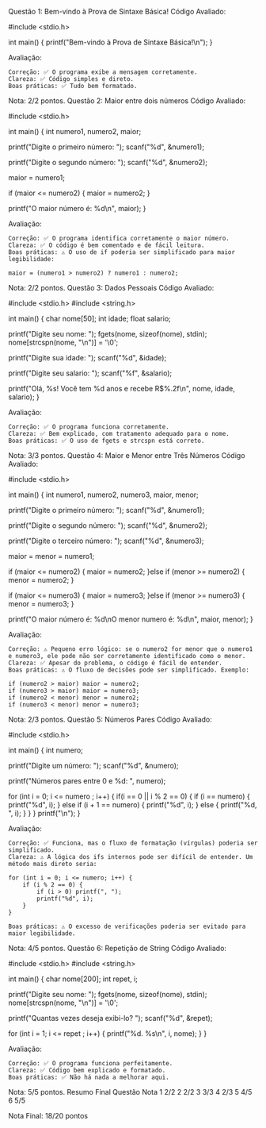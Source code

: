 Questão 1: Bem-vindo à Prova de Sintaxe Básica!
Código Avaliado:

#include <stdio.h>

int main()
{
  printf("Bem-vindo à Prova de Sintaxe Básica!\n");
}

Avaliação:

    Correção: ✅ O programa exibe a mensagem corretamente.
    Clareza: ✅ Código simples e direto.
    Boas práticas: ✅ Tudo bem formatado.

Nota: 2/2 pontos.
Questão 2: Maior entre dois números
Código Avaliado:

#include <stdio.h>

int main()
{
  int numero1, numero2, maior;

  printf("Digite o primeiro número: ");
  scanf("%d", &numero1);
  
  printf("Digite o segundo número: ");
  scanf("%d", &numero2);
 
  maior = numero1;

  if (maior <= numero2) {
    maior = numero2;
  }

  printf("O maior número é: %d\n", maior);
}

Avaliação:

    Correção: ✅ O programa identifica corretamente o maior número.
    Clareza: ✅ O código é bem comentado e de fácil leitura.
    Boas práticas: ⚠️ O uso de if poderia ser simplificado para maior legibilidade:

    maior = (numero1 > numero2) ? numero1 : numero2;

Nota: 2/2 pontos.
Questão 3: Dados Pessoais
Código Avaliado:

#include <stdio.h>
#include <string.h>

int main()
{
  char nome[50];
  int idade;
  float salario;

  printf("Digite seu nome: ");
  fgets(nome, sizeof(nome), stdin);
  nome[strcspn(nome, "\n")] = '\0';
  
  printf("Digite sua idade: ");
  scanf("%d", &idade);
  
  printf("Digite seu salario: ");
  scanf("%f", &salario);
 
  printf("Olá, %s! Você tem %d anos e recebe R$%.2f\n", nome, idade, salario);
}

Avaliação:

    Correção: ✅ O programa funciona corretamente.
    Clareza: ✅ Bem explicado, com tratamento adequado para o nome.
    Boas práticas: ✅ O uso de fgets e strcspn está correto.

Nota: 3/3 pontos.
Questão 4: Maior e Menor entre Três Números
Código Avaliado:

#include <stdio.h>

int main()
{
  int numero1, numero2, numero3, maior, menor;

  printf("Digite o primeiro número: ");
  scanf("%d", &numero1);
  
  printf("Digite o segundo número: ");
  scanf("%d", &numero2);
  
  printf("Digite o terceiro número: ");
  scanf("%d", &numero3);
 
  maior = menor = numero1;

  if (maior <= numero2) {
    maior = numero2;
  }else if (menor >= numero2) {
    menor = numero2;
  }

  if (maior <= numero3) {
    maior = numero3;
  }else if (menor >= numero3) {
    menor = numero3;
  }

  printf("O maior número é: %d\nO menor numero é: %d\n", maior, menor);
}

Avaliação:

    Correção: ⚠️ Pequeno erro lógico: se o numero2 for menor que o numero1 e numero3, ele pode não ser corretamente identificado como o menor.
    Clareza: ✅ Apesar do problema, o código é fácil de entender.
    Boas práticas: ⚠️ O fluxo de decisões pode ser simplificado. Exemplo:

    if (numero2 > maior) maior = numero2;
    if (numero3 > maior) maior = numero3;
    if (numero2 < menor) menor = numero2;
    if (numero3 < menor) menor = numero3;

Nota: 2/3 pontos.
Questão 5: Números Pares
Código Avaliado:

#include <stdio.h>

int main()
{
  int numero;

  printf("Digite um número: ");
  scanf("%d", &numero);

  printf("Números pares entre 0 e %d: ", numero);

  for (int i = 0; i <= numero ; i++) {
    if(i == 0 || i % 2 == 0) {
      if (i == numero) {
        printf("%d", i);
      }
      else if (i + 1 == numero) {
        printf("%d", i);
      }
      else {
        printf("%d, ", i);
      }
    }
  }
  printf("\n");
}

Avaliação:

    Correção: ✅ Funciona, mas o fluxo de formatação (vírgulas) poderia ser simplificado.
    Clareza: ⚠️ A lógica dos ifs internos pode ser difícil de entender. Um método mais direto seria:

    for (int i = 0; i <= numero; i++) {
        if (i % 2 == 0) {
            if (i > 0) printf(", ");
            printf("%d", i);
        }
    }

    Boas práticas: ⚠️ O excesso de verificações poderia ser evitado para maior legibilidade.

Nota: 4/5 pontos.
Questão 6: Repetição de String
Código Avaliado:

#include <stdio.h>
#include <string.h>

int main()
{
  char nome[200];
  int repet, i;

  printf("Digite seu nome: ");
  fgets(nome, sizeof(nome), stdin);
  nome[strcspn(nome, "\n")] = '\0';

  printf("Quantas vezes deseja exibi-lo? ");
  scanf("%d", &repet);

  for (int i = 1; i <= repet ; i++) {
    printf("%d.  %s\n", i, nome);
  }
}

Avaliação:

    Correção: ✅ O programa funciona perfeitamente.
    Clareza: ✅ Código bem explicado e formatado.
    Boas práticas: ✅ Não há nada a melhorar aqui.

Nota: 5/5 pontos.
Resumo Final
Questão	Nota
1	2/2
2	2/2
3	3/3
4	2/3
5	4/5
6	5/5

Nota Final: 18/20 pontos


